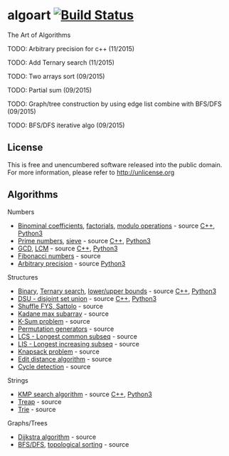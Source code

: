 # algoart [![Build Status](https://travis-ci.org/AlgoArt/algoart.svg?branch=master)](https://travis-ci.org/AlgoArt/algoart)
The Art of Algorithms

TODO: Arbitrary precision for c++ (11/2015)

TODO: Add Ternary search (11/2015)

TODO: Two arrays sort (09/2015)

TODO: Partial sum (09/2015)

TODO: Graph/tree construction by using edge list combine with BFS/DFS (09/2015)

TODO: BFS/DFS iterative algo (09/2015)

## License
This is free and unencumbered software released into the public domain. For more information, please refer to http://unlicense.org

## Algorithms

Numbers
- [Binominal coefficients](https://en.wikipedia.org/wiki/Binomial_coefficient), [factorials](https://en.wikipedia.org/wiki/Factorial), [modulo operations](https://en.wikipedia.org/wiki/Modular_arithmetic) - source [C++](https://github.com/AlgoArt/algoart/blob/master/binominals.cc), [Python3](https://github.com/AlgoArt/algoart/blob/master/binominals.py)
- [Prime numbers](https://en.wikipedia.org/wiki/Prime_number), [sieve](https://en.wikipedia.org/wiki/Sieve_of_Eratosthenes) - source [C++](https://github.com/AlgoArt/algoart/blob/master/primes.cc), [Python3](https://github.com/AlgoArt/algoart/blob/master/primes.py)
- [GCD](https://en.wikipedia.org/wiki/Greatest_common_divisor), [LCM](https://en.wikipedia.org/wiki/Least_common_multiple) - source [C++](https://github.com/AlgoArt/algoart/blob/master/gcd.cc), [Python3](https://github.com/AlgoArt/algoart/blob/master/gcd.py)
- [Fibonacci numbers](https://en.wikipedia.org/wiki/Fibonacci_number) - source
- [Arbitrary precision](https://en.wikipedia.org/wiki/Arbitrary-precision_arithmetic) - source [Python3](https://github.com/AlgoArt/algoart/blob/master/precision.py)

Structures
- [Binary](https://en.wikipedia.org/wiki/Binary_search_algorithm), [Ternary search](https://en.wikipedia.org/wiki/Ternary_search), [lower/upper bounds](https://en.wikipedia.org/wiki/Upper_and_lower_bounds) - source [C++](https://github.com/AlgoArt/algoart/blob/master/binary_search.cc), [Python3](https://github.com/AlgoArt/algoart/blob/master/binary_search.py)
- [DSU - disjoint set union](https://en.wikipedia.org/wiki/Disjoint-set_data_structure) - source [C++](https://github.com/AlgoArt/algoart/blob/master/disjoint_set.cc), [Python3](https://github.com/AlgoArt/algoart/blob/master/disjoint_set.py)
- [Shuffle FYS, Sattolo](https://en.wikipedia.org/wiki/Fisher%E2%80%93Yates_shuffle) - source
- [Kadane max subarray](https://en.wikipedia.org/wiki/Maximum_subarray_problem) - source
- [K-Sum problem](https://en.wikipedia.org/wiki/3SUM) - source
- [Permutation generators](https://en.wikipedia.org/wiki/Permutation) - source
- [LCS - Longest common subseq](https://en.wikipedia.org/wiki/Longest_common_subsequence_problem) - source
- [LIS - Longest increasing subseq](https://en.wikipedia.org/wiki/Longest_increasing_subsequence) - source
- [Knapsack problem](https://en.wikipedia.org/wiki/Knapsack_problem) - source
- [Edit distance algorithm](https://en.wikipedia.org/wiki/Edit_distance) - source
- [Cycle detection](https://en.wikipedia.org/wiki/Cycle_detection) - source

Strings
- [KMP search algorithm](https://en.wikipedia.org/wiki/Knuth%E2%80%93Morris%E2%80%93Pratt_algorithm) - source [C++](https://github.com/AlgoArt/algoart/blob/master/kmp.cc), [Python3](https://github.com/AlgoArt/algoart/blob/master/kmp.py)
- [Treap](https://en.wikipedia.org/wiki/Treap) - source
- [Trie](https://en.wikipedia.org/wiki/Trie) - source

Graphs/Trees
- [Dijkstra algorithm](https://en.wikipedia.org/wiki/Dijkstra's_algorithm) - source
- [BFS/DFS](https://en.wikipedia.org/wiki/Breadth-first_search), [topological sorting](https://en.wikipedia.org/wiki/Topological_sorting) - source

